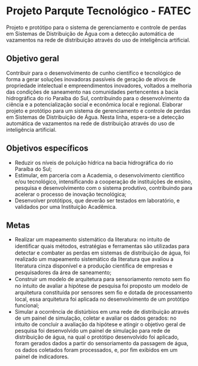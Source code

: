 # Projeto Parqute Tecnológico - FATEC
Projeto e protótipo para o sistema de gerenciamento e controle de perdas em Sistemas de Distribuição de Água com a detecção automática de vazamentos na rede de distribuição através do uso de inteligência artificial.

## Objetivo geral
Contribuir para o desenvolvimento de cunho científico e tecnológico de forma a gerar soluções inovadoras passíveis de geração de ativos de propriedade intelectual e empreendimentos inovadores, voltados a melhoria das condições de saneamento nas comunidades pertencentes a bacia hidrográfica do rio Paraíba do Sul, contribuindo para o desenvolvimento da ciência e a potencialização social e econômica local e regional.
Elaborar projeto e protótipo para um sistema de gerenciamento e controle de perdas em Sistemas de Distribuição de Água. Nesta linha, espera-se a detecção automática de vazamentos na rede de distribuição através do uso de inteligência artificial.
## Objetivos específicos
* Reduzir os níveis de poluição hídrica na bacia hidrográfica do rio Paraíba do Sul;
* Estimular, em parceria com a Academia, o desenvolvimento científico e/ou tecnológico, intensificando a cooperação de instituições de ensino, pesquisa e desenvolvimento com o sistema produtivo, contribuindo para acelerar o processo de inovação tecnológica;
* Desenvolver protótipos, que deverão ser testados em laboratório, e validados por uma Instituição Acadêmica.
## Metas
* Realizar um mapeamento sistemático da literatura: no intuito de identiﬁcar quais métodos, estratégias e ferramentas são utilizadas para detectar e combater as perdas em sistemas de distribuição de água, foi realizado um mapeamento sistemático da literatura que avaliou a literatura cinza disponível e a produção cientíﬁca de empresas e pesquisadores da área de saneamento;
* Construir um modelo de arquitetura para sensoriamento remoto sem ﬁo no intuito de avaliar a hipótese de pesquisa foi proposto um modelo de arquitetura constituída por sensores sem ﬁo e dotada de processamento local, essa arquitetura foi aplicada no desenvolvimento de um protótipo funcional;
* Simular a ocorrência de distúrbios em uma rede de distribuição através de um  painel de simulação, coletar e avaliar os dados gerados: no intuito de concluir a avaliação da hipótese e atingir o objetivo geral de pesquisa foi desenvolvido  um painel de simulação para rede de distribuição de água, na qual o protótipo desenvolvido foi aplicado, foram gerados dados a partir do sensoriamento da passagem de água, os dados coletados foram processados, e, por ﬁm exibidos em um painel de indicadores.
